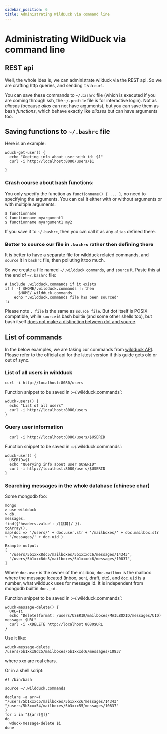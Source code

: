 ```yaml
---
sidebar_position: 6
title: Administrating WildDuck via command line 
---
```


# Administrating WildDuck via command line

## REST api

Well, the whole idea is, we can administrate wilduck via the REST api. 
So we are crafting http queries, and sending it via `curl`.

You can save these commands to `~/.bashrc` file (which is executed if you are coming through ssh, 
the `~/.profile` file is for interactive login).
Not as *aliases* (because *alias* can not have arguments), but you can save them 
as bash *functions*, which behave exactly like *aliases* but can have arguments too.

## Saving functions to `~/.bashrc` file

Here is an example:

```
wduck-get-user() {
  echo "Geeting info about user with id: $1"
  curl -i http://localhost:8080/users/$1

}
```

### Crash course about bash functions:

You only specify the function as `functionname() { ... }`, no need to specifying the 
arguments. You can call it either with or without arguments or with multiple arguments:

```
$ functionname
$ functionname myargument1
$ functionname myargument1 my2
```

If you save it to `~/.bashrc`, then you can call it as any `alias` defined there.

### Better to source our file in `.bashrc` rather then defining there

It is better to have a separate file for wildduck related commands, and 
`source` it in `bashrc` file, then polluting it too much.

So we create a file named `~/.wildduck.commands`, and `source` it.
Paste this at the end of `~/.bashrc` file:

```
# include .wildduck.commands if it exists
if [ -f $HOME/.wildduck.commands ]; then
    . $HOME/.wildduck.commands
    echo ".wildduck.commands file has been sourced"
fi
```

Please note `. file` is the same as `source file`. But dot itself is 
POSIX compatible, while `source` is bash builtin (and some other shells too), 
but bash itself [does not make a distinction between dot and source](https://stackoverflow.com/a/20094373).

## List of commands

In the below examples, we are taking our commands from [wildduck API](https://docs.wildduck.email/api).
Please refer to the official api for the latest version if this guide gets old or out of sync.

### List of all users in wildduck

```
curl -i http://localhost:8080/users
```

Function snippet to be saved in :~/.wildduck.commands`:

```
wduck-users() {
  echo "List of all users"
  curl -i http://localhost:8080/users
}
```

### Query user information

```
  curl -i http://localhost:8080/users/$USERID
```

Function snippet to be saved in :~/.wildduck.commands`:

```
wduck-user() {
  USERID=$1
  echo "Querying info about user $USERID"
  curl -i http://localhost:8080/users/$USERID
}
```

### Searching messages in the whole database (chinese char)

Some mongodb foo:
```
mongo
> use wildduck
> db.
messages.
find({'headers.value': /[姚轉]/ }).
toArray().
map(doc => '/users/' + doc.user.str + '/mailboxes/' + doc.mailbox.str + '/messages/' + doc.uid )

Example output:
[
  "/users/5b1xxx8dc5/mailboxes/5b1xxxdc6/messages/14343",
  "/users/5b1xxx8dc5/mailboxes/5b1xxxdc6/messages/10837",
]
```

Where `doc.user` is the owner of the mailbox, `doc.mailbox` is the mailbox where the message located (inbox, sent, draft, etc), and `doc.uid` is a number, what wildduck uses for message id. It is independent from mongodb builtin `doc._id`.

Function snippet to be saved in :~/.wildduck.commands`:

```
wduck-message-delete() {
  URL=$1
  echo "Delete(format: /users/USERID/mailboxes/MAILBOXID/messages/UID) message: $URL"
  curl -i -XDELETE http://localhost:8080$URL
}
```
Use it like:
```
wduck-message-delete /users/5b1xxx8dc5/mailboxes/5b1xxxdc6/messages/10837
```
where xxx are real chars.

Or in a shell script:
```
#! /bin/bash

source ~/.wildduck.commands

declare -a arr=(
"/users/5b1xxxc5/mailboxes/5b1xxxc6/messages/14343"
"/users/5b3xxx54/mailboxes/5b3xxx55/messages/10837"
)
for i in "${arr[@]}"
do
  wduck-message-delete $i
done

```
